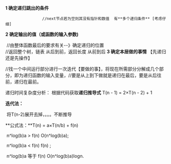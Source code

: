 **1 确定递归跳出的条件** 

 					//next节点若为空则其没有指针和数值  有**多个递归条件** [考虑仔细]
**2 确定输出的值（或函数的输入参数)** 

​					//由整体函数最后的要求有关--》确定递归的位置  
​			      //返回整个树，链表 从后到前，返回长度 从前到后
**3 确定本层做的事情** 【先递归还是先操作】

​				//找一个中间运行部分进行一次迭代【要做的事】，将现在所需部分分解成几个部分，即为递归函数的输入变量， 
​               //要是从上到下做就是递归在最后，要是从后往前，递归在最前。



递归时间复杂度分析： 根据代码获取**递归推导式** T(n - 1) = 2×T(n - 2) + 1

**迭代法：**

​			将T(n-2)展开去掉，。。。不断推导

**公式法：**T(n) = a×T(n/b) + f(n)

​				n^log(b)a > f(n)  O(n^log(b)a);

​				n^log(b)a < f(n)	f(n) ;

​				 n^log(b)a 等于 f(n)  O(n^log(b)a)logn.

​				

